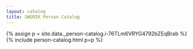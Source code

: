 ```yaml
---
layout: catalog
title: SWERIK Person Catalog
---
```

{% assign p = site.data._person-catalog.i-76TLm6VRYG4792bZEqBrab %}
{% include person-catalog.html p=p %}

